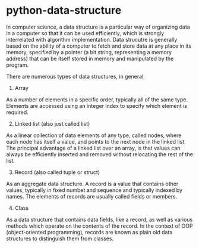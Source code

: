 # python-data-structure

In computer science, a data structure is a particular way of organizing data in a computer so that it can be used efficiently, which is strongly interrelated with algorithm implementation. Data strucutre is generally based on the ability of a computer to fetch and store data at any place in its memory, specified by a pointer (a bit string, representing a memory address) that can be itself stored in memory and manipulated by the program.

There are numerous types of data structures, in general.

1. Array

As a number of elements in a specific order, typically all of the same type. Elements are accessed using an integer index to specify which element is required.

2. Linked list (also just called list) 

As a linear collection of data elements of any type, called nodes, where each node has itself a value, and points to the next node in the linked list. The principal advantage of a linked list over an array, is that values can always be efficiently inserted and removed without relocating the rest of the list.

3. Record (also called tuple or struct) 

As an aggregate data structure. A record is a value that contains other values, typically in fixed numbet and sequence and typically indexed by names. The elements of records are usually called fields or members.

4. Class 

As a data structure that contains data fields, like a record, as well as various methods which operate on the contents of the record. In the context of OOP (object-oriented programming), records are known as plain old data structures to distinguish them from classes.
